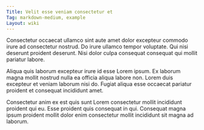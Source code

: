 ```yaml
---
Title: Velit esse veniam consectetur et
Tag: markdown-medium, example
Layout: wiki
---
```

Consectetur occaecat ullamco sint aute amet dolor excepteur commodo irure ad consectetur nostrud. Do irure ullamco tempor voluptate. Qui nisi deserunt proident deserunt. Nisi dolor culpa consequat consequat qui mollit pariatur labore.

Aliqua quis laborum excepteur irure id esse Lorem ipsum. Ex laborum magna mollit nostrud nulla ea officia aliqua labore non. Lorem duis excepteur et veniam laborum nisi do. Fugiat aliqua esse occaecat pariatur proident et consequat incididunt amet.

Consectetur anim ex est quis sunt Lorem consectetur mollit incididunt proident qui eu. Esse proident quis consequat in qui. Consequat magna ipsum proident mollit dolor enim consectetur mollit incididunt sit magna ad laborum.